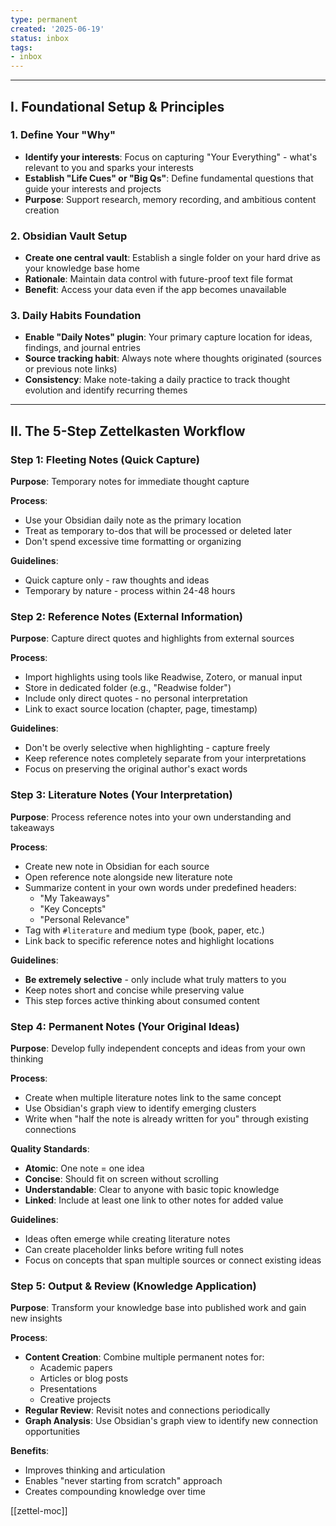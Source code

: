 ```yaml
---
type: permanent
created: '2025-06-19'
status: inbox
tags:
- inbox
---
```





---

## 
## I. Foundational Setup & Principles

### 1. Define Your "Why"

- **Identify your interests**: Focus on capturing "Your Everything" - what's relevant to you and sparks your interests
- **Establish "Life Cues" or "Big Qs"**: Define fundamental questions that guide your interests and projects
- **Purpose**: Support research, memory recording, and ambitious content creation

### 2. Obsidian Vault Setup

- **Create one central vault**: Establish a single folder on your hard drive as your knowledge base home
- **Rationale**: Maintain data control with future-proof text file format
- **Benefit**: Access your data even if the app becomes unavailable

### 3. Daily Habits Foundation

- **Enable "Daily Notes" plugin**: Your primary capture location for ideas, findings, and journal entries
- **Source tracking habit**: Always note where thoughts originated (sources or previous note links)
- **Consistency**: Make note-taking a daily practice to track thought evolution and identify recurring themes

---

## II. The 5-Step Zettelkasten Workflow

### Step 1: Fleeting Notes (Quick Capture)

**Purpose**: Temporary notes for immediate thought capture

**Process**:

- Use your Obsidian daily note as the primary location
- Treat as temporary to-dos that will be processed or deleted later
- Don't spend excessive time formatting or organizing

**Guidelines**:

- Quick capture only - raw thoughts and ideas
- Temporary by nature - process within 24-48 hours

### Step 2: Reference Notes (External Information)

**Purpose**: Capture direct quotes and highlights from external sources

**Process**:

- Import highlights using tools like Readwise, Zotero, or manual input
- Store in dedicated folder (e.g., "Readwise folder")
- Include only direct quotes - no personal interpretation
- Link to exact source location (chapter, page, timestamp)

**Guidelines**:

- Don't be overly selective when highlighting - capture freely
- Keep reference notes completely separate from your interpretations
- Focus on preserving the original author's exact words

### Step 3: Literature Notes (Your Interpretation)

**Purpose**: Process reference notes into your own understanding and takeaways

**Process**:

- Create new note in Obsidian for each source
- Open reference note alongside new literature note
- Summarize content in your own words under predefined headers:
    - "My Takeaways"
    - "Key Concepts"
    - "Personal Relevance"
- Tag with `#literature` and medium type (book, paper, etc.)
- Link back to specific reference notes and highlight locations

**Guidelines**:

- **Be extremely selective** - only include what truly matters to you
- Keep notes short and concise while preserving value
- This step forces active thinking about consumed content

### Step 4: Permanent Notes (Your Original Ideas)

**Purpose**: Develop fully independent concepts and ideas from your own thinking

**Process**:

- Create when multiple literature notes link to the same concept
- Use Obsidian's graph view to identify emerging clusters
- Write when "half the note is already written for you" through existing connections

**Quality Standards**:

- **Atomic**: One note = one idea
- **Concise**: Should fit on screen without scrolling
- **Understandable**: Clear to anyone with basic topic knowledge
- **Linked**: Include at least one link to other notes for added value

**Guidelines**:

- Ideas often emerge while creating literature notes
- Can create placeholder links before writing full notes
- Focus on concepts that span multiple sources or connect existing ideas

### Step 5: Output & Review (Knowledge Application)

**Purpose**: Transform your knowledge base into published work and gain new insights

**Process**:

- **Content Creation**: Combine multiple permanent notes for:
    - Academic papers
    - Articles or blog posts
    - Presentations
    - Creative projects
- **Regular Review**: Revisit notes and connections periodically
- **Graph Analysis**: Use Obsidian's graph view to identify new connection opportunities

**Benefits**:

- Improves thinking and articulation
- Enables "never starting from scratch" approach
- Creates compounding knowledge over time


[[zettel-moc]]